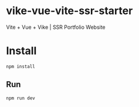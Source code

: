 # vike-vue-vite-ssr-starter
Vite + Vue + Vike | SSR Portfolio Website

# Install
```
npm install
```

## Run
```
npm run dev
```
